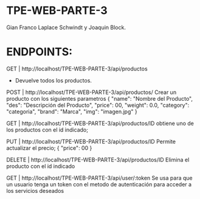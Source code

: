 # TPE-WEB-PARTE-3
Gian Franco Laplace Schwindt y Joaquin Block.

# ENDPOINTS:
GET  | http://localhost/TPE-WEB-PARTE-3/api/productos 

  - Devuelve todos los productos.
  
POST  | http://localhost/TPE-WEB-PARTE-3/api/productos/
  Crear un producto con los siguientes parametros
  {
  "name": "Nombre del Producto",
  "des": "Descripción del Producto",
  "price": 00,
  "weight": 0.0,
  "category": "categoria",
  "brand": "Marca",
  "img": "imagen.jpg"
  }
  
GET | http://localhost/TPE-WEB-PARTE-3/api/productos/ID
  obtiene uno de los productos con el id indicado;
  
PUT | http://localhost/TPE-WEB-PARTE-3/api/productos/ID
  Permite actualizar el precio;
  {
  "price": 00
  }
  
DELETE | http://localhost/TPE-WEB-PARTE-3/api/productos/ID
  Elimina el producto con el id indicado
  
GET | http://localhost/TPE-WEB-PARTE-3/api/user/:token
  Se usa para que un usuario tenga un token con el metodo de autenticación para acceder a los servicios deseados
  
  
